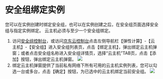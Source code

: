 # 安全组绑定实例
您可以在实例创建时绑定安全组，也可以在实例创建之后，在安全组页面选择安全组与指定实例绑定。
云主机必须与至少一个安全组绑定。

1. 访问[安全组控制台][1]，或访问[京东云控制台][2]点击左侧导航栏【弹性计算】-【云主机】-【安全组】进入安全组列表页，点击【绑定主机】，弹出绑定云主机弹窗；或者点击安全组名称进入安全组详情页，选择“云主机”TAB页，点击【添加】按钮，弹出绑定云主机弹窗。
![](../../../../../image/vm/Operation-Guide-SG-bind1.png)
2. 绑定云主机弹窗提供了当前私有网络下所有可用的云主机实例列表，您可以勾选一台或多台，点击【确定】按钮，为已选中的云主机绑定当前安全组。
![](../../../../../image/vm/Operation-Guide-SG-bind2.png)


  [1]: ./images/Operation-Guide-SG-bind1.png "Operation-Guide-SG-bind1.png"
  [2]: ./images/Operation-Guide-SG-bind1.png "Operation-Guide-SG-bind1.png"
  [3]: ./images/Operation-Guide-SG-bind2.png "Operation-Guide-SG-bind2.png"